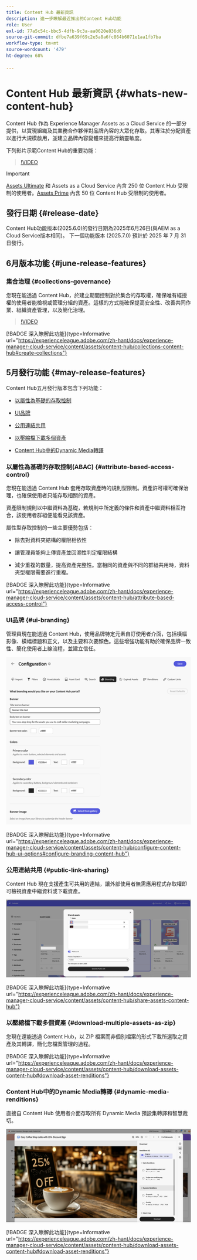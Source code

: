 ```yaml
---
title: Content Hub 最新資訊
description: 進一步瞭解最近推出的Content Hub功能
role: User
exl-id: 77a5c54c-bbc5-4dfb-9c3a-aa0620e836d0
source-git-commit: dfbe7a639f69c2e5a8a6fc864b6071e1aa1fb7ba
workflow-type: tm+mt
source-wordcount: '479'
ht-degree: 68%

---
```


# Content Hub 最新資訊 {#whats-new-content-hub}

Content Hub 作為 Experience Manager Assets as a Cloud Service 的一部分提供，以實現組織及其業務合作夥伴對品牌內容的大眾化存取。其專注於分配資產以進行大規模啟用，並建立品牌內容變體來提高行銷靈敏度。

下列影片示範Content Hub的重要功能：

>[!VIDEO](https://video.tv.adobe.com/v/3463712)

>[!IMPORTANT]
>
>[Assets Ultimate](/help/assets/assets-ultimate-overview.md) 和 Assets as a Cloud Service 內含 250 位 Content Hub 受限制的使用者。[Assets Prime](/help/assets/assets-prime.md) 內含 50 位 Content Hub 受限制的使用者。

## 發行日期 {#release-date}

Content Hub功能版本(2025.6.0)的發行日期為2025年6月26日(與AEM as a Cloud Service版本相同)。 下一個功能版本 (2025.7.0) 預計於 2025 年 7 月 31 日發行。

## 6月版本功能 {#june-release-features}

### 集合治理 {#collections-governance}

您現在能透過 Content Hub，於建立期間控制對於集合的存取權，確保唯有經授權的使用者能檢視或管理分組的資產。這樣的方式能確保提高安全性、改善共同作業、組織資產管理，以及簡化治理。

>[!VIDEO](https://video.tv.adobe.com/v/3463336)

[!BADGE 深入瞭解此功能]{type=Informative url="https://experienceleague.adobe.com/zh-hant/docs/experience-manager-cloud-service/content/assets/content-hub/collections-content-hub#create-collections"}

## 5月發行功能 {#may-release-features}

Content Hub五月發行版本包含下列功能：

* [以屬性為基礎的存取控制](#attribute-based-access-control)

* [UI品牌](#ui-branding)

* [公用連結共用](#public-link-sharing)

* [以壓縮檔下載多個資產](#download-multiple-assets-as-zip)

* [Content Hub中的Dynamic Media轉譯](#dynamic-media-renditions)

### 以屬性為基礎的存取控制(ABAC) {#attribute-based-access-control}

您現在能透過 Content Hub 套用存取資產時的規則型限制。資產許可權可確保治理，也確保使用者只能存取相關的資產。

資產限制規則以中繼資料為基礎，若規則中所定義的條件和資產中繼資料相互符合，該使用者群組便能看見該資產。

屬性型存取控制的一些主要優勢包括：

* 除去對資料夾結構的權限相依性

* 讓管理員能夠上傳資產並回溯性判定權限結構

* 減少重複的數量，提高資產完整性。當相同的資產與不同的群組共用時，資料夾型權限需要進行重複。

[!BADGE 深入瞭解此功能]{type=Informative url="https://experienceleague.adobe.com/zh-hant/docs/experience-manager-cloud-service/content/assets/content-hub/attribute-based-access-control"}

### UI品牌 {#ui-branding}

管理員現在能透過 Content Hub，使用品牌特定元素自訂使用者介面，包括橫幅影像、橫幅標題和正文，以及主要和次要顏色。這些增強功能有助於確保品牌一致性、簡化使用者上線流程，並建立信任。

![使用者介面品牌化](/help/assets/assets/content-hub-ui-branding.png)

[!BADGE 深入瞭解此功能]{type=Informative url="https://experienceleague.adobe.com/zh-hant/docs/experience-manager-cloud-service/content/assets/content-hub/configure-content-hub-ui-options#configure-branding-content-hub"}

### 公用連結共用 {#public-link-sharing}

Content Hub 現在支援產生可共用的連結，讓外部使用者無需應用程式存取權即可檢視資產中繼資料或下載資產。

![使用者介面品牌化](/help/assets/assets/public-and-private-link.png)

[!BADGE 深入瞭解此功能]{type=Informative url="https://experienceleague.adobe.com/zh-hant/docs/experience-manager-cloud-service/content/assets/content-hub/share-assets-content-hub"}

### 以壓縮檔下載多個資產 {#download-multiple-assets-as-zip}

您現在還能透過 Content Hub，以 ZIP 檔案而非個別檔案的形式下載所選取之資產及其轉譯，簡化您檔案管理的過程。

[!BADGE 深入瞭解此功能]{type=Informative url="https://experienceleague.adobe.com/zh-hant/docs/experience-manager-cloud-service/content/assets/content-hub/download-assets-content-hub#download-asset-renditions"}

### Content Hub中的Dynamic Media轉譯 {#dynamic-media-renditions}

直接自 Content Hub 使用者介面存取所有 Dynamic Media 預設集轉譯和智慧裁切。

![Dynamic Media 轉譯](/help/assets/assets/dm-renditions-content-hub.png)

[!BADGE 深入瞭解此功能]{type=Informative url="https://experienceleague.adobe.com/zh-hant/docs/experience-manager-cloud-service/content/assets/content-hub/download-assets-content-hub#download-asset-renditions"}
